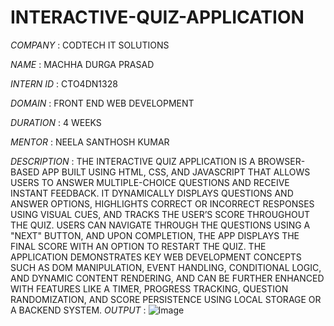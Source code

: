 # INTERACTIVE-QUIZ-APPLICATION

*COMPANY* :  CODTECH IT SOLUTIONS 

*NAME* :  MACHHA DURGA PRASAD

*INTERN ID* :  CTO4DN1328

*DOMAIN* :  FRONT END WEB DEVELOPMENT

*DURATION* :  4 WEEKS

*MENTOR* :  NEELA SANTHOSH KUMAR

*DESCRIPTION* :  THE INTERACTIVE QUIZ APPLICATION IS A BROWSER-BASED APP BUILT USING HTML, CSS, AND JAVASCRIPT THAT ALLOWS USERS TO ANSWER MULTIPLE-CHOICE QUESTIONS AND RECEIVE INSTANT FEEDBACK. IT DYNAMICALLY 
                 DISPLAYS QUESTIONS AND ANSWER OPTIONS, HIGHLIGHTS CORRECT OR INCORRECT RESPONSES USING VISUAL CUES, AND TRACKS THE USER’S SCORE THROUGHOUT THE QUIZ. USERS CAN NAVIGATE THROUGH THE QUESTIONS USING A 
                "NEXT" BUTTON, AND UPON COMPLETION, THE APP DISPLAYS THE FINAL SCORE WITH AN OPTION TO RESTART THE QUIZ. THE APPLICATION DEMONSTRATES KEY WEB DEVELOPMENT CONCEPTS SUCH AS DOM MANIPULATION, EVENT 
                HANDLING, CONDITIONAL LOGIC, AND DYNAMIC CONTENT RENDERING, AND CAN BE FURTHER ENHANCED WITH FEATURES LIKE A TIMER, PROGRESS TRACKING, QUESTION RANDOMIZATION, AND SCORE PERSISTENCE USING LOCAL 
                STORAGE OR A BACKEND SYSTEM.
*OUTPUT*  :  ![Image](https://github.com/user-attachments/assets/0b1245b8-b0bf-4ad2-b230-65eb9ce68910)                
